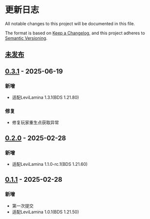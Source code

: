 # 更新日志

All notable changes to this project will be documented in this file.

The format is based on [Keep a Changelog](https://keepachangelog.com/en/1.0.0/),
and this project adheres to [Semantic Versioning](https://semver.org/spec/v2.0.0.html).

## [未发布]

## [0.3.1] - 2025-06-19

### 新增

- 适配LeviLamina 1.3.1(BDS 1.21.80)

### 修复

- 修复玩家重生点获取异常

## [0.2.0] - 2025-02-28

### 新增

- 适配LeviLamina 1.1.0-rc.1(BDS 1.21.60)

## [0.1.1] - 2025-02-28

### 新增

- 第一次提交
- 适配LeviLamina 1.0.1(BDS 1.21.50)

[未发布]: https://github.com/LeafKnife/CompassTeleport/compare/v0.3.1...main
[0.3.1]: https://github.com/LeafKnife/CompassTeleport/compare/v0.2.0...v0.3.1
[0.2.0]: https://github.com/LeafKnife/CompassTeleport/compare/v0.1.1...v0.2.0
[0.1.1]: https://github.com/LeafKnife/CompassTeleport/releases/tag/v0.1.1
